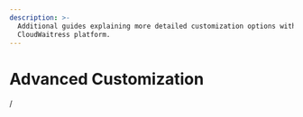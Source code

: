 ```yaml
---
description: >-
  Additional guides explaining more detailed customization options within the
  CloudWaitress platform.
---
```


# Advanced Customization

/
